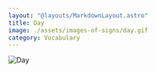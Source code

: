```yaml
---
layout: "@layouts/MarkdownLayout.astro"
title: Day
image: ./assets/images-of-signs/day.gif
category: Vocabulary
---
```


![Day](@signs/day.gif)
